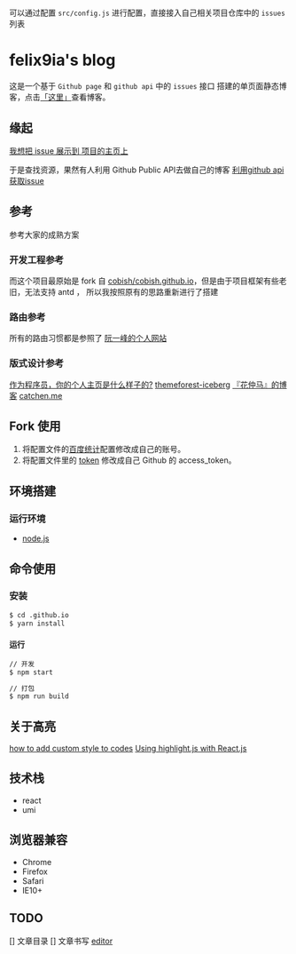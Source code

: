 # 

可以通过配置 `src/config.js` 进行配置，直接接入自己相关项目仓库中的 `issues` 列表

# felix9ia's blog

这是一个基于  ``Github page`` 和 ``github api`` 中的 `issues` 接口 搭建的单页面静态博客，点击[「这里」](http://felix9ia.github.io)查看博客。

## 缘起

[我想把 issue 展示到 项目的主页上](https://github.com/felix9ia/blog/issues/40)

于是查找资源，果然有人利用 Github Public API去做自己的博客
[利用github api获取issue](https://github.com/isaaxite/blog/issues/44)

## 参考
参考大家的成熟方案

### 开发工程参考
而这个项目最原始是 fork 自 [cobish/cobish.github.io](https://github.com/cobish/cobish.github.io)，但是由于项目框架有些老旧，无法支持 antd
， 所以我按照原有的思路重新进行了搭建

### 路由参考
所有的路由习惯都是参照了 [阮一峰的个人网站](http://www.ruanyifeng.com/)

### 版式设计参考 

[作为程序员，你的个人主页是什么样子的?](https://www.zhihu.com/question/361282089)
[themeforest-iceberg](http://preview.themeforest.net/item/iceberg-simple-minimal-personal-contentfocused-wordpress-blog-theme-rtl-support/full_screen_preview/13624572)
[『花仲马』的博客](https://www.phodal.com/blog/stop-reuse/)
[catchen.me](https://chinese.catchen.me/)

## Fork 使用

1. 将配置文件的[百度统计](https://github.com//.github.io/blob/master/src/js/constants/Config.js#L7)配置修改成自己的账号。
2. 将配置文件里的 [token](https://github.com//.github.io/blob/master/src/js/constants/Config.js#L8) 修改成自己 Github 的 access_token。

## 环境搭建

### 运行环境

- [node.js](https://nodejs.org)

## 命令使用

### 安装

``` bash
$ cd .github.io
$ yarn install
```

#### 运行

``` bash
// 开发
$ npm start

// 打包
$ npm run build
```
## 关于高亮

[how to add custom style to codes](https://github.com/rexxars/react-markdown/issues/354)
[Using highlight.js with React.js](https://github.com/highlightjs/highlight.js/issues/925)

## 技术栈

- react 
- umi

## 浏览器兼容

- Chrome
- Firefox
- Safari
- IE10+

## TODO
[] 文章目录
[] 文章书写 [editor](https://github.com/rexxars/react-markdown/blob/master/demo/src/demo.js)
